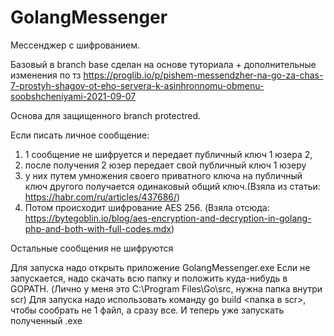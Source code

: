 # GolangMessenger
Мессенджер с шифрованием. 

Базовый в branch base cделан на основе туториала + дополнительные изменения по тз https://proglib.io/p/pishem-messendzher-na-go-za-chas-7-prostyh-shagov-ot-eho-servera-k-asinhronnomu-obmenu-soobshcheniyami-2021-09-07

Основа для защищенного branch protectred.

Если писать личное сообщение: 
1) 1 сообщение не шифруется и передает публичный ключ 1 юзера 2, 
2) после получения 2 юзер передает свой публичный ключ 1 юзеру
3) у них путем умножения своего приватного ключа на публичный ключ другого получается одинаковый общий ключ.(Взяла из статьи: https://habr.com/ru/articles/437686/)
4) Потом происходит шифрование AES 256. (Взяла отсюда: https://bytegoblin.io/blog/aes-encryption-and-decryption-in-golang-php-and-both-with-full-codes.mdx)

   
Остальные сообщения не шифруются

Для запуска надо открыть приложение GolangMessenger.exe 
Если не запускается, надо скачать всю папку и положить куда-нибудь в GOPATH. (Лично у меня это C:\Program Files\Go\src, нужна папка внутри scr) Для запуска надо использовать команду go build <папка в scr>, чтобы сообрать не 1 файл, а сразу все. И теперь уже запускать полученный .exe
